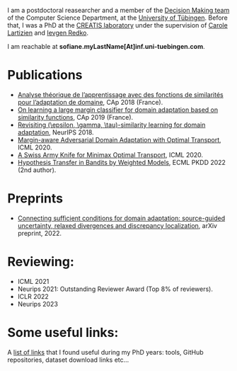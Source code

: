 I am a postdoctoral reasearcher and a member of the [Decision Making team](https://uni-tuebingen.de/en/fakultaeten/mathematisch-naturwissenschaftliche-fakultaet/fachbereiche/informatik/lehrstuehle/decision-making/) of the Computer Science Department, at the [University of Tübingen](https://uni-tuebingen.de/en/university/). Before that, I was a PhD at the [CREATIS laboratory](https://www.creatis.insa-lyon.fr/site7/en) under the supervision of [Carole Lartizien](https://www.creatis.insa-lyon.fr/~lartizien/) and [Ievgen Redko](https://ievred.github.io/). 

I am reachable at **sofiane.myLastName[At]inf.uni-tuebingen.com**.

# Publications
* [Analyse théorique de l’apprentissage avec des fonctions de similarités pour l’adaptation de domaine](https://hal.archives-ouvertes.fr/hal-02063285), CAp 2018 (France).
* [On learning a large margin classifier for domain adaptation based on similarity functions](https://hal.archives-ouvertes.fr/hal-02343988), CAp 2019 (France).
* [Revisiting (\epsilon, \gamma, \tau)-similarity learning for domain adaptation](https://papers.nips.cc/paper/7969-revisiting-epsilon-gamma-tau-similarity-learning-for-domain-adaptation), NeurIPS 2018.
* [Margin-aware Adversarial Domain Adaptation with Optimal Transport](http://proceedings.mlr.press/v119/dhouib20b.html), ICML 2020.
* [A Swiss Army Knife for Minimax Optimal Transport](http://proceedings.mlr.press/v119/dhouib20a.html), ICML 2020.
* [Hypothesis Transfer in Bandits by Weighted Models](https://link.springer.com/chapter/10.1007/978-3-031-26412-2_18), ECML PKDD 2022 (2nd author).
  
# Preprints
* [Connecting sufficient conditions for domain adaptation: source-guided uncertainty, relaxed divergences and discrepancy localization](https://arxiv.org/abs/2203.05076), arXiv preprint, 2022.

# Reviewing:
* ICML 2021
* Neurips 2021: Outstanding Reviewer Award (Top 8% of reviewers).
* ICLR 2022
* Neurips 2023

# Some useful links:
A [list of links](useful_links.md) that I found useful during my PhD years: tools, GitHub repositories, dataset download links etc...
